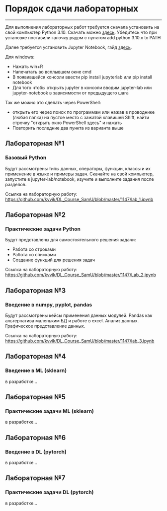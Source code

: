 # Порядок сдачи лабораторных
----------------------------

Для выполнения лабораторных работ требуется сначала установить на свой компьютер Python 3.10. Скачать можно [здесь](https://www.python.org/downloads/).
Убедитесь что при установке поставили галочку рядом с пунктом add python 3.10.x to PATH

Далее требуется установить Jupyter Notebook, гайд [здесь](https://jupyter.org/install).

Для windows:
- Нажать win+R
- Напечатать во всплывшем окне cmd
- В появившейся консоли ввести pip install jupyterlab или pip install notebook
- Для того чтобы открыть jupyter в консоли вводим jupyter-lab или jupyter-notebook в зависимости от предыдущего шага

Так же можно это сделать через PowerShell:
- открыть его через поиск по программам или нажав в проводнике (любая папка) на пустое место с зажатой клавишей Shift, найти строчку "открыть окно PowerShell здесь" и нажать
- Повторить последние два пункта из варианта выше


## Лабораторная №1
### Базовый Python
Будут рассмотрены типы данных, операторы, функции, классы и их применение в языке и примеры задач. Скачайте на свой компьютер, запустите в jupyter-lab/notebook, изучите и выполните задания после разделов. 

Ссылка на лабораторную работу: https://github.com/kvvik/DL_Course_SamU/blob/master/1147/lab_1.ipynb

## Лабораторная №2
### Практические задачи Python
Будут представлены для самостоятельного решения задачи:
- Работа со строками
- Работа со списками
- Создание функций для решения задач

Ссылка на лабораторную работу: https://github.com/kvvik/DL_Course_SamU/blob/master/1147/Lab_2.ipynb

## Лабораторная №3
### Введение в numpy, pyplot, pandas
Будут рассмотрены кейсы применения данных модулей. 
Pandas как альтернатива маленьким БД и работе в excel. 
Анализ данных.
Графическое представление данных.

Ссылка на лабораторную работу: https://github.com/kvvik/DL_Course_SamU/blob/master/1147/lab_3.ipynb

## Лабораторная №4
### Введение в ML (sklearn)
в разработке...

## Лабораторная №5
### Практические задачи ML (sklearn)
в разработке...


## Лабораторная №6
### Введение в DL (pytorch)
в разработке...


## Лабораторная №7
### Практические задачи DL (pytorch)
в разработке...

